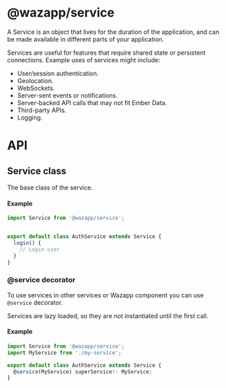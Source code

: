 # @wazapp/service

A Service is an object that lives for the duration of the application, and can be made available in different parts of your application.

Services are useful for features that require shared state or persistent connections. Example uses of services might include:

- User/session authentication.
- Geolocation.
- WebSockets.
- Server-sent events or notifications.
- Server-backed API calls that may not fit Ember Data.
- Third-party APIs.
- Logging.

# API

## Service class

The base class of the service.

#### Example

```typescript
import Service from '@wazapp/service';


export default class AuthService extends Service {
  login() {
    // Login user
  }
}
```

### @service decorator

To use services in other services or Wazapp component you can use `@service` decorator.

Services are lazy loaded, so they are not instantiated until the first call.

#### Example

```typescript
import Service from '@wazapp/service';
import MyService from './my-service';

export default class AuthService extends Service {
  @service(MyService) superService!: MyService;
}
```
